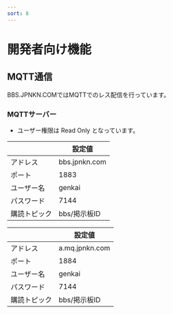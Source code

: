 ```yaml
---
sort: 8
---
```


# 開発者向け機能

## MQTT通信
BBS.JPNKN.COMではMQTTでのレス配信を行っています。

### MQTTサーバー

- ユーザー権限は Read Only となっています。

||設定値|
|---|---|
|アドレス|bbs.jpnkn.com|
|ポート|1883|
|ユーザー名|genkai|
|パスワード|7144|
|購読トピック|bbs/掲示板ID|

||設定値|
|---|---|
|アドレス|a.mq.jpnkn.com|
|ポート|1884|
|ユーザー名|genkai|
|パスワード|7144|
|購読トピック|bbs/掲示板ID|
